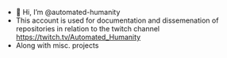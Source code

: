 - 👋 Hi, I’m @automated-humanity
- This account is used for documentation and dissemenation of repositories in relation to the twitch channel https://twitch.tv/Automated_Humanity
- Along with misc. projects

<!---
automated-humanity/automated-humanity is a ✨ special ✨ repository because its `README.md` (this file) appears on your GitHub profile.
You can click the Preview link to take a look at your changes.
--->
